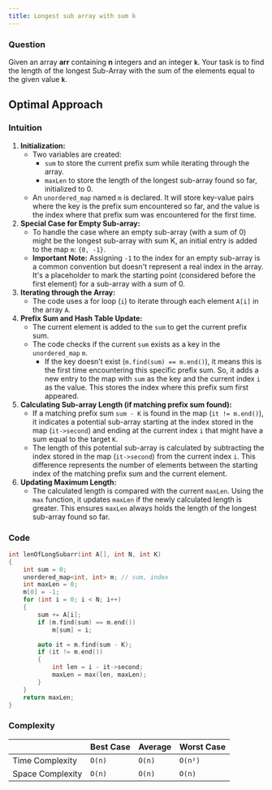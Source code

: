 ```yaml
---
title: Longest sub array with sum k
---
```


### Question

Given an array **arr** containing **n** integers and an integer **`k`**. Your task is to find the length of the longest Sub-Array with the sum of the elements equal to the given value **`k`**.

## Optimal Approach

### Intuition

1. **Initialization:**
   - Two variables are created:
     - `sum` to store the current prefix sum while iterating through the array.
     - `maxLen` to store the length of the longest sub-array found so far, initialized to 0.
   - An `unordered_map` named `m` is declared. It will store key-value pairs where the key is the prefix sum encountered so far, and the value is the index where that prefix sum was encountered for the first time.
2. **Special Case for Empty Sub-array:**
   - To handle the case where an empty sub-array (with a sum of 0) might be the longest sub-array with sum K, an initial entry is added to the map `m`: `{0, -1}`.
   - **Important Note:** Assigning `-1` to the index for an empty sub-array is a common convention but doesn't represent a real index in the array. It's a placeholder to mark the starting point (considered before the first element) for a sub-array with a sum of 0.
3. **Iterating through the Array:**
   - The code uses a for loop (`i`) to iterate through each element `A[i]` in the array `A`.
4. **Prefix Sum and Hash Table Update:**
   - The current element is added to the `sum` to get the current prefix sum.
   - The code checks if the current `sum` exists as a key in the `unordered_map` `m`.
     - If the key doesn't exist (`m.find(sum) == m.end()`), it means this is the first time encountering this specific prefix sum. So, it adds a new entry to the map with `sum` as the key and the current index `i` as the value. This stores the index where this prefix sum first appeared.
5. **Calculating Sub-array Length (if matching prefix sum found):**
   - If a matching prefix sum `sum - K` is found in the map (`it != m.end()`), it indicates a potential sub-array starting at the index stored in the map (`it->second`) and ending at the current index `i` that might have a sum equal to the target `K`.
   - The length of this potential sub-array is calculated by subtracting the index stored in the map (`it->second`) from the current index `i`. This difference represents the number of elements between the starting index of the matching prefix sum and the current element.
6. **Updating Maximum Length:**
   - The calculated length is compared with the current `maxLen`. Using the `max` function, it updates `maxLen` if the newly calculated length is greater. This ensures `maxLen` always holds the length of the longest sub-array found so far.

### Code

```cpp [Longest Subarray]
int lenOfLongSubarr(int A[], int N, int K)
{
	int sum = 0;
	unordered_map<int, int> m; // sum, index
	int maxLen = 0;
	m[0] = -1;
	for (int i = 0; i < N; i++)
	{
		sum += A[i];
		if (m.find(sum) == m.end())
			m[sum] = i;

		auto it = m.find(sum - K);
		if (it != m.end())
		{
			int len = i - it->second;
			maxLen = max(len, maxLen);
		}
	}
	return maxLen;
}
```

### Complexity

|                  | Best Case | Average | Worst Case |
| ---------------- | --------- | ------- | ---------- |
| Time Complexity  | `O(n)`    | `O(n)`  | `O(n²)`    |
| Space Complexity | `O(n)`    | `O(n)`  | `O(n)`     |
